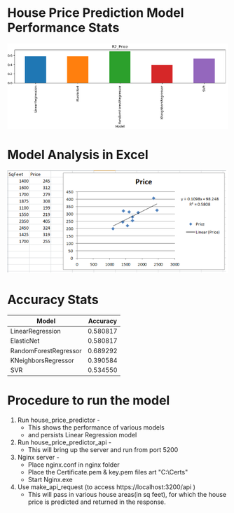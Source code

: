 House Price Prediction Model Performance Stats
=========================
![Screenshot](HousePricePredictorPerf.png)

Model Analysis in Excel
=======================
![Screenshot](HousePriceLinReg.png)

Accuracy Stats
===============
|Model		      |Accuracy   |
|---------------------|-----------|
|LinearRegression     |  0.580817 |
|ElasticNet           |  0.580817 |
|RandomForestRegressor|  0.689292 |
|KNeighborsRegressor  |  0.390584 |
|SVR                  |  0.534550 |

Procedure to run the model
============================
1. Run house_price_predictor - 
	- This shows the performance of various models
	- and persists Linear Regression model
2. Run house_price_predictor_api - 	
	- This will bring up the server and run from port 5200
3. Nginx server -
	- Place nginx.conf in nginx folder
	- Place the Certificate.pem & key.pem files art "C:\\Certs"
	- Start Nginx.exe
4. Use make_api_request (to access https://localhost:3200/api ) 
	- This will pass in various house areas(in sq feet), for which the house price is predicted and returned in the response.
	    




